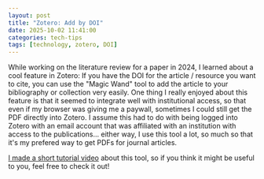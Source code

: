 ```yaml
---
layout: post
title: "Zotero: Add by DOI"
date: 2025-10-02 11:41:00
categories: tech-tips
tags: [technology, zotero, DOI]
---
```


While working on the literature review for a paper in 2024, I learned about a cool feature in Zotero: If you have the DOI for the article / resource you want to cite, you can use the "Magic Wand" tool to add the article to your bibliography or collection very easily. One thing I really enjoyed about this feature is that it seemed to integrate well with institutional access, so that even if my browser was giving me a paywall, sometimes I could still get the PDF directly into Zotero. I assume this had to do with being logged into Zotero with an email account that was affiliated with an institution with access to the publications... either way, I use this tool a lot, so much so that it's my prefered way to get PDFs for journal articles. 

[I made a short tutorial video](https://youtu.be/4IIO1m87y6k?si=d8h1cxGxfx2dvplE) about this tool, so if you think it might be useful to you, feel free to check it out!